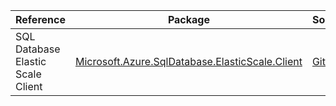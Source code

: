 | Reference | Package | Source |
|---|---|---|
|SQL Database Elastic Scale Client|[Microsoft.Azure.SqlDatabase.ElasticScale.Client](https://www.nuget.org/packages/Microsoft.Azure.SqlDatabase.ElasticScale.Client)|[GitHub](https://github.com/Azure/azure-sdk-for-net)|
